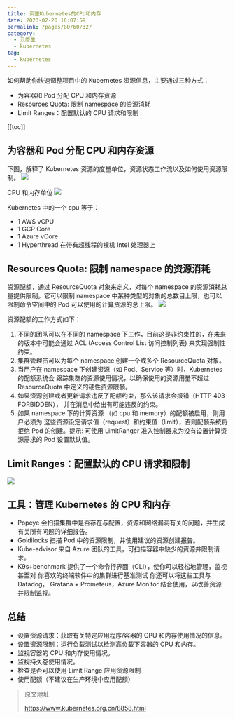 ```yaml
---
title: 调整Kubernetes的CPU和内存
date: 2023-02-20 16:07:59
permalink: /pages/80/60/32/
category: 
  - 云原生
  - kubernetes
tag: 
  - kubernetes
---
```


如何帮助你快速调整项目中的 Kubernetes 资源信息，主要通过三种方式：

- 为容器和 Pod 分配 CPU 和内存资源
- Resources Quota: 限制 namespace 的资源消耗
- Limit Ranges：配置默认的 CPU 请求和限制

<!-- more -->

[[toc]]

## 为容器和 Pod 分配 CPU 和内存资源

下图，解释了 Kubernetes 资源的度量单位，资源状态工作流以及如何使用资源限制。
![](https://mmbiz.qpic.cn/mmbiz_png/D727NicjCjMN7z39rtibX7WShunyKMK28rkeqw1auNMB5m6LJIrufZmsKVXZr2BRzYfE87mQAJRzWJRwqMFPsG0Q/640?wx_fmt=png&tp=webp&wxfrom=5&wx_lazy=1&wx_co=1)

CPU 和内存单位
![](https://mmbiz.qpic.cn/mmbiz_png/D727NicjCjMN7z39rtibX7WShunyKMK28rD50mDmvgGVS6pPNYxOINRRgkfpOGIibIW1YTe2C7MKJyA9L3Z9icQdag/640?wx_fmt=png&tp=webp&wxfrom=5&wx_lazy=1&wx_co=1)

Kubernetes 中的一个 cpu 等于：

- 1 AWS vCPU
- 1 GCP Core
- 1 Azure vCore
- 1 Hyperthread 在带有超线程的裸机 Intel 处理器上

## Resources Quota: 限制 namespace 的资源消耗

资源配额，通过 ResourceQuota 对象来定义，对每个 namespace 的资源消耗总量提供限制。它可以限制 namespace 中某种类型的对象的总数目上限，也可以限制命令空间中的 Pod 可以使用的计算资源的总上限。
![](https://mmbiz.qpic.cn/mmbiz_png/D727NicjCjMN7z39rtibX7WShunyKMK28rzowenhtQA6WHyUQdHMRN8oDezo8rfg24FKvjeP0X9vq83toQmiaIybQ/640?wx_fmt=png&tp=webp&wxfrom=5&wx_lazy=1&wx_co=1)

资源配额的工作方式如下：

1. 不同的团队可以在不同的 namespace 下工作，目前这是非约束性的，在未来的版本中可能会通过 ACL (Access Control List 访问控制列表) 来实现强制性约束。
2. 集群管理员可以为每个 namespace 创建一个或多个 ResourceQuota 对象。
3. 当用户在 namespace 下创建资源（如 Pod、Service 等）时，Kubernetes 的配额系统会 跟踪集群的资源使用情况，以确保使用的资源用量不超过 ResourceQuota 中定义的硬性资源限额。
4. 如果资源创建或者更新请求违反了配额约束，那么该请求会报错（HTTP 403 FORBIDDEN）， 并在消息中给出有可能违反的约束。
5. 如果 namespace 下的计算资源 （如 cpu 和 memory）的配额被启用，则用户必须为 这些资源设定请求值（request）和约束值（limit），否则配额系统将拒绝 Pod 的创建。提示: 可使用 LimitRanger 准入控制器来为没有设置计算资源需求的 Pod 设置默认值。

## Limit Ranges：配置默认的 CPU 请求和限制

![](https://mmbiz.qpic.cn/mmbiz_png/D727NicjCjMN7z39rtibX7WShunyKMK28rQNrUCOkqF9r9ziciae5Dxlp7ziaCSIIxZMoYV42fdOTb0xNJqGgOVTBqw/640?wx_fmt=png&tp=webp&wxfrom=5&wx_lazy=1&wx_co=1)

## 工具：管理 Kubernetes 的 CPU 和内存

- Popeye 会扫描集群中是否存在与配置，资源和网络漏洞有关的问题，并生成有关所有问题的详细报告。
- Goldilocks 扫描 Pod 中的资源限制，并使用建议的资源创建报告。
- Kube-advisor 来自 Azure 团队的工具，可扫描容器中缺少的资源并限制请求。
- K9s+benchmark 提供了一个命令行界面（CLI），使你可以轻松地管理，监视甚至对 你喜欢的终端软件中的集群进行基准测试
  你还可以将这些工具与 Datadog， Grafana + Prometeus，Azure Monitor 结合使用，以改善资源并限制监视。

## 总结

- 设置资源请求：获取有关特定应用程序/容器的 CPU 和内存使用情况的信息。
- 设置资源限制：运行负载测试以检测高负载下容器的 CPU 和内存。
- 监视容器的 CPU 和内存使用情况。
- 监视持久卷使用情况。
- 检查是否可以使用 Limit Range 应用资源限制
- 使用配额（不建议在生产环境中应用配额）

> 原文地址
>
> https://www.kubernetes.org.cn/8858.html

